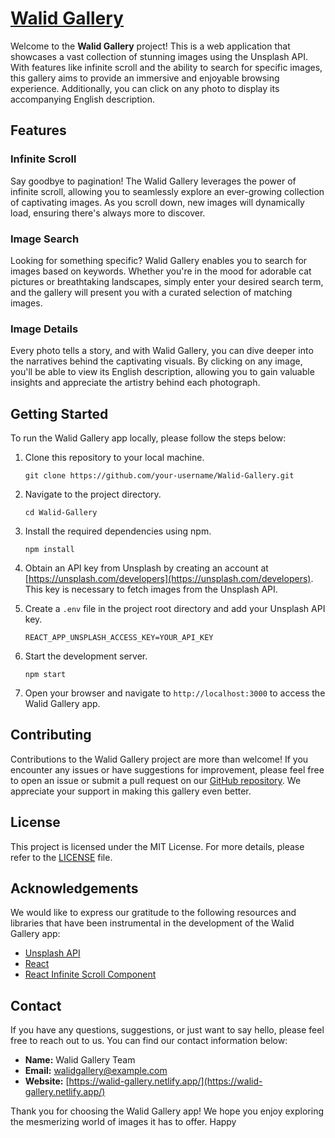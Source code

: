# [Walid Gallery](https://walid-gallery.netlify.app/)

Welcome to the **Walid Gallery** project! This is a web application that showcases a vast collection of stunning images using the Unsplash API. With features like infinite scroll and the ability to search for specific images, this gallery aims to provide an immersive and enjoyable browsing experience. Additionally, you can click on any photo to display its accompanying English description.

## Features

### Infinite Scroll
Say goodbye to pagination! The Walid Gallery leverages the power of infinite scroll, allowing you to seamlessly explore an ever-growing collection of captivating images. As you scroll down, new images will dynamically load, ensuring there's always more to discover.

### Image Search
Looking for something specific? Walid Gallery enables you to search for images based on keywords. Whether you're in the mood for adorable cat pictures or breathtaking landscapes, simply enter your desired search term, and the gallery will present you with a curated selection of matching images.

### Image Details
Every photo tells a story, and with Walid Gallery, you can dive deeper into the narratives behind the captivating visuals. By clicking on any image, you'll be able to view its English description, allowing you to gain valuable insights and appreciate the artistry behind each photograph.

## Getting Started

To run the Walid Gallery app locally, please follow the steps below:

1. Clone this repository to your local machine.
   ```shell
   git clone https://github.com/your-username/Walid-Gallery.git
   ```

2. Navigate to the project directory.
   ```shell
   cd Walid-Gallery
   ```

3. Install the required dependencies using npm.
   ```shell
   npm install
   ```

4. Obtain an API key from Unsplash by creating an account at [https://unsplash.com/developers](https://unsplash.com/developers). This key is necessary to fetch images from the Unsplash API.

5. Create a `.env` file in the project root directory and add your Unsplash API key.
   ```shell
   REACT_APP_UNSPLASH_ACCESS_KEY=YOUR_API_KEY
   ```

6. Start the development server.
   ```shell
   npm start
   ```

7. Open your browser and navigate to `http://localhost:3000` to access the Walid Gallery app.

## Contributing

Contributions to the Walid Gallery project are more than welcome! If you encounter any issues or have suggestions for improvement, please feel free to open an issue or submit a pull request on our [GitHub repository](https://github.com/Waliddjla/infinite-gallery). We appreciate your support in making this gallery even better.

## License

This project is licensed under the MIT License. For more details, please refer to the [LICENSE](https://github.com/your-username/Walid-Gallery/blob/main/LICENSE) file.

## Acknowledgements

We would like to express our gratitude to the following resources and libraries that have been instrumental in the development of the Walid Gallery app:

- [Unsplash API](https://unsplash.com/developers)
- [React](https://reactjs.org/)
- [React Infinite Scroll Component](https://www.npmjs.com/package/react-infinite-scroll-component)

## Contact

If you have any questions, suggestions, or just want to say hello, please feel free to reach out to us. You can find our contact information below:

- **Name:** Walid Gallery Team
- **Email:** walidgallery@example.com
- **Website:** [https://walid-gallery.netlify.app/](https://walid-gallery.netlify.app/)

Thank you for choosing the Walid Gallery app! We hope you enjoy exploring the mesmerizing world of images it has to offer. Happy
